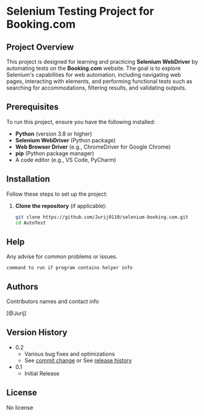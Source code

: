 # Selenium Testing Project for Booking.com

## Project Overview

This project is designed for learning and practicing **Selenium WebDriver** by automating tests on the **Booking.com** website. The goal is to explore Selenium's capabilities for web automation, including navigating web pages, interacting with elements, and performing functional tests such as searching for accommodations, filtering results, and validating outputs.

## Prerequisites

To run this project, ensure you have the following installed:

- **Python** (version 3.8 or higher)
- **Selenium WebDriver** (Python package)
- **Web Browser Driver** (e.g., ChromeDriver for Google Chrome)
- **pip** (Python package manager)
- A code editor (e.g., VS Code, PyCharm)


## Installation

Follow these steps to set up the project:

1. **Clone the repository** (if applicable):

   ```bash
   git clone https://github.com/Jurij0110/selenium-booking.com.git
   cd AutoTest

## Help

Any advise for common problems or issues.
```
command to run if program contains helper info
```

## Authors

Contributors names and contact info

[@Jurij]

## Version History

* 0.2
    * Various bug fixes and optimizations
    * See [commit change]() or See [release history]()
* 0.1
    * Initial Release

## License

No license
